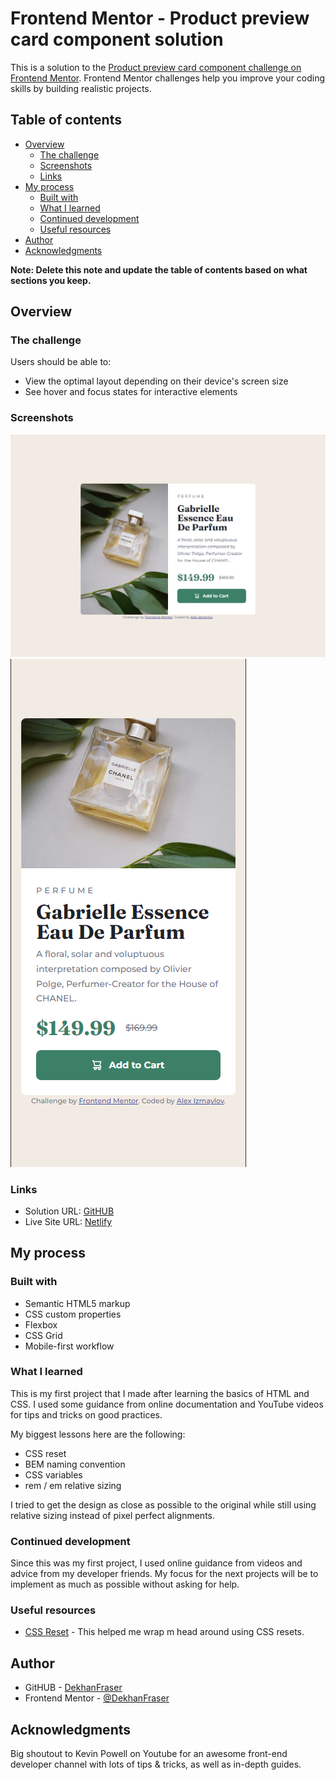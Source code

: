 # Frontend Mentor - Product preview card component solution

This is a solution to the [Product preview card component challenge on Frontend Mentor](https://www.frontendmentor.io/challenges/product-preview-card-component-GO7UmttRfa). Frontend Mentor challenges help you improve your coding skills by building realistic projects. 

## Table of contents

- [Overview](#overview)
  - [The challenge](#the-challenge)
  - [Screenshots](#screenshots)
  - [Links](#links)
- [My process](#my-process)
  - [Built with](#built-with)
  - [What I learned](#what-i-learned)
  - [Continued development](#continued-development)
  - [Useful resources](#useful-resources)
- [Author](#author)
- [Acknowledgments](#acknowledgments)

**Note: Delete this note and update the table of contents based on what sections you keep.**

## Overview

### The challenge

Users should be able to:

- View the optimal layout depending on their device's screen size
- See hover and focus states for interactive elements

### Screenshots

![](./desktop.png)
![](./mobile.png)

### Links

- Solution URL: [GitHUB](https://github.com/DekhanFraser/FM-NB-Product-preview-card-component)
- Live Site URL: [Netlify](https://profound-starburst-8b69f6.netlify.app/)

## My process

### Built with

- Semantic HTML5 markup
- CSS custom properties
- Flexbox
- CSS Grid
- Mobile-first workflow

### What I learned

This is my first project that I made after learning the basics of HTML and CSS. I used some guidance from online documentation and YouTube videos for tips and tricks on good practices. 

My biggest lessons here are the following:
- CSS reset
- BEM naming convention
- CSS variables
- rem / em relative sizing

I tried to get the design as close as possible to the original while still using relative sizing instead of pixel perfect alignments.

### Continued development

Since this was my first project, I used online guidance from videos and advice from my developer friends. My focus for the next projects will be to implement as much as possible without asking for help.

### Useful resources

- [CSS Reset](https://www.joshwcomeau.com/css/custom-css-reset/) - This helped me wrap m head around using CSS resets. 

## Author

- GitHUB - [DekhanFraser](https://github.com/DekhanFraser)
- Frontend Mentor - [@DekhanFraser](https://www.frontendmentor.io/profile/DekhanFraser)

## Acknowledgments

Big shoutout to Kevin Powell on Youtube for an awesome front-end developer channel with lots of tips & tricks, as well as in-depth guides.

